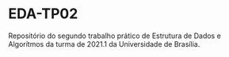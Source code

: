 # EDA-TP02
Repositório do segundo trabalho prático de Estrutura de Dados e Algorítmos da turma de 2021.1 da Universidade de Brasília.
